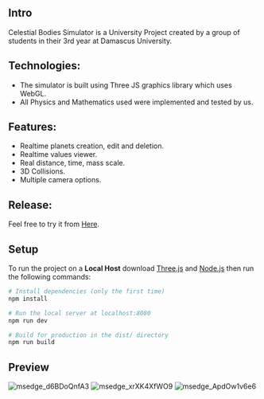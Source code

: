 ## Intro
Celestial Bodies Simulator is a University Project created by a group of students in their 3rd year at Damascus University.

## Technologies:
* The simulator is built using Three JS graphics library which uses WebGL.
* All Physics and Mathematics used were implemented and tested by us.

## Features:
* Realtime planets creation, edit and deletion.
* Realtime values viewer.
* Real distance, time, mass scale.
* 3D Collisions.
* Multiple camera options.

## Release:
Feel free to try it from [Here](https://twfek-ajeneh.github.io/Solar-System-Simulation/).

## Setup
To run the project on a **Local Host** download [Three.js](https://threejs.org/docs/#manual/en/introduction/Installation/) and [Node.js](https://nodejs.org/en/download/) then run the following commands:

``` bash
# Install dependencies (only the first time)
npm install

# Run the local server at localhost:8080
npm run dev

# Build for production in the dist/ directory
npm run build
```

## Preview
![msedge_d6BDoQnfA3](https://user-images.githubusercontent.com/57716361/187021988-06dc16d3-6acd-4fcf-b37b-5bcb7722fe94.png)
![msedge_xrXK4XfWO9](https://user-images.githubusercontent.com/57716361/187021999-cb156d80-05ea-4d76-8bfc-c00e945e3bcd.gif)
![msedge_ApdOw1v6e6](https://user-images.githubusercontent.com/57716361/187022013-934b047a-0fc3-4fd5-90aa-d8c5bd7d5716.gif)
